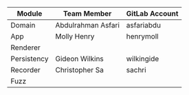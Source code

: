 | Module      | Team Member        | GitLab Account |
|-------------|--------------------|----------------|
| Domain      | Abdulrahman Asfari | asfariabdu     |
| App         | Molly Henry        | henrymoll      |
| Renderer    |                    |                |
| Persistency | Gideon Wilkins     | wilkingide     |
| Recorder    | Christopher Sa     | sachri         |
| Fuzz        |                    |                |
